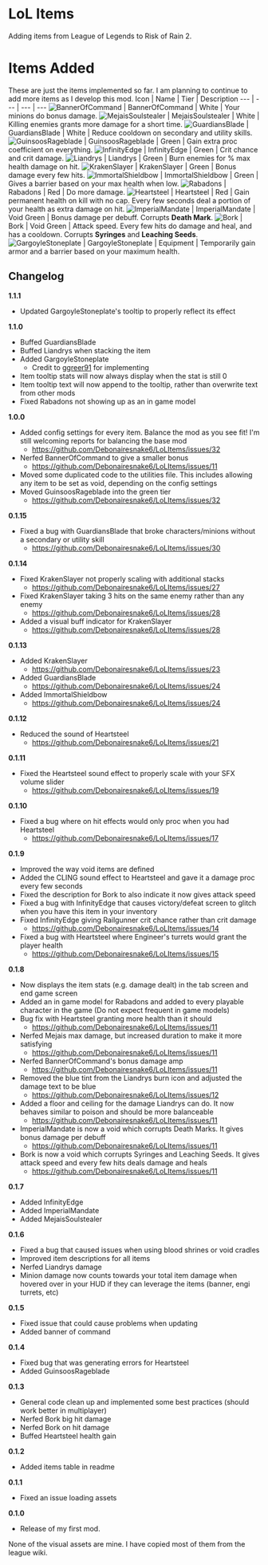 # LoL Items

Adding items from League of Legends to Risk of Rain 2.

# Items Added
These are just the items implemented so far. I am planning to continue to add more items as I develop this mod.
Icon | Name | Tier | Description
--- | --- | --- | ---
![BannerOfCommand](https://static.wikia.nocookie.net/leagueoflegends/images/a/a4/Banner_of_Command_item_HD.png/revision/latest/scale-to-width-down/64?cb=20201104170517) | BannerOfCommand | White | Your minions do bonus damage.
![MejaisSoulstealer](https://static.wikia.nocookie.net/leagueoflegends/images/8/88/Mejai%27s_Soulstealer_item_HD.png/revision/latest/scale-to-width-down/64?cb=20221103165010) | MejaisSoulstealer | White | Killing enemies grants more damage for a short time.
![GuardiansBlade](https://static.wikia.nocookie.net/leagueoflegends/images/f/f2/Guardian%27s_Blade_item.png/revision/latest?cb=20221019163250) | GuardiansBlade | White | Reduce cooldown on secondary and utility skills.
![GuinsoosRageblade](https://static.wikia.nocookie.net/leagueoflegends/images/6/64/Guinsoo%27s_Rageblade_item_HD.png/revision/latest/scale-to-width-down/64?cb=20201110230134) | GuinsoosRageblade | Green | Gain extra proc coefficient on everything.
![InfinityEdge](https://static.wikia.nocookie.net/leagueoflegends/images/a/aa/Infinity_Edge_item_HD.png/revision/latest/scale-to-width-down/64?cb=20221230173431) | InfinityEdge | Green | Crit chance and crit damage.
![Liandrys](https://static.wikia.nocookie.net/leagueoflegends/images/3/30/Liandry%27s_Anguish_item.png/revision/latest?cb=20201118211533) | Liandrys | Green | Burn enemies for % max health damage on hit.
![KrakenSlayer](https://static.wikia.nocookie.net/leagueoflegends/images/e/e9/Kraken_Slayer_item_HD.png/revision/latest/scale-to-width-down/64?cb=20201110232124) | KrakenSlayer | Green | Bonus damage every few hits.
![ImmortalShieldbow](https://static.wikia.nocookie.net/leagueoflegends/images/2/2b/Immortal_Shieldbow_item.png/revision/latest?cb=20201118205028) | ImmortalShieldbow | Green | Gives a barrier based on your max health when low.
![Rabadons](https://static.wikia.nocookie.net/leagueoflegends/images/c/c5/Rabadon%27s_Deathcap_item.png/revision/latest?cb=20201118205704) | Rabadons | Red | Do more damage.
![Heartsteel](https://static.wikia.nocookie.net/leagueoflegends/images/8/87/Heartsteel_item_HD.png/revision/latest/scale-to-width-down/64?cb=20221115195510) | Heartsteel | Red | Gain permanent health on kill with no cap. Every few seconds deal a portion of your health as extra damage on hit.
![ImperialMandate](https://static.wikia.nocookie.net/leagueoflegends/images/b/bc/Imperial_Mandate_item.png/revision/latest?cb=20201104212814) | ImperialMandate | Void Green | Bonus damage per debuff. Corrupts **Death Mark**.
![Bork](https://static.wikia.nocookie.net/leagueoflegends/images/2/2f/Blade_of_the_Ruined_King_item.png/revision/latest?cb=20221210230042) | Bork | Void Green | Attack speed. Every few hits do damage and heal, and has a cooldown. Corrupts **Syringes** and **Leaching Seeds**.
![GargoyleStoneplate](https://static.wikia.nocookie.net/leagueoflegends/images/6/62/Gargoyle_Stoneplate_item_HD.png/revision/latest/scale-to-width-down/64?cb=20221230182936) | GargoyleStoneplate | Equipment | Temporarily gain armor and a barrier based on your maximum health.

## Changelog

**1.1.1**
* Updated GargoyleStoneplate's tooltip to properly reflect its effect

**1.1.0**

* Buffed GuardiansBlade
* Buffed Liandrys when stacking the item
* Added GargoyleStoneplate
  * Credit to [ggreer91](https://github.com/ggreer91) for implementing
* Item tooltip stats will now always display when the stat is still 0
* Item tooltip text will now append to the tooltip, rather than overwrite text from other mods
* Fixed Rabadons not showing up as an in game model

**1.0.0**

* Added config settings for every item. Balance the mod as you see fit! I'm still welcoming reports for balancing the base mod
  * https://github.com/Debonairesnake6/LoLItems/issues/32
* Nerfed BannerOfCommand to give a smaller bonus
  * https://github.com/Debonairesnake6/LoLItems/issues/11
* Moved some duplicated code to the utilities file. This includes allowing any item to be set as void, depending on the config settings
* Moved GuinsoosRageblade into the green tier
  * https://github.com/Debonairesnake6/LoLItems/issues/32

**0.1.15**

* Fixed a bug with GuardiansBlade that broke characters/minions without a secondary or utility skill
  * https://github.com/Debonairesnake6/LoLItems/issues/30

**0.1.14**

* Fixed KrakenSlayer not properly scaling with additional stacks
  * https://github.com/Debonairesnake6/LoLItems/issues/27
* Fixed KrakenSlayer taking 3 hits on the same enemy rather than any enemy
  * https://github.com/Debonairesnake6/LoLItems/issues/28
* Added a visual buff indicator for KrakenSlayer
  * https://github.com/Debonairesnake6/LoLItems/issues/28

**0.1.13**

* Added KrakenSlayer
  * https://github.com/Debonairesnake6/LoLItems/issues/23
* Added GuardiansBlade
  * https://github.com/Debonairesnake6/LoLItems/issues/24
* Added ImmortalShieldbow
  * https://github.com/Debonairesnake6/LoLItems/issues/24

**0.1.12**

* Reduced the sound of Heartsteel
  * https://github.com/Debonairesnake6/LoLItems/issues/21

**0.1.11**

* Fixed the Heartsteel sound effect to properly scale with your SFX volume slider
  * https://github.com/Debonairesnake6/LoLItems/issues/19

**0.1.10**

* Fixed a bug where on hit effects would only proc when you had Heartsteel
  * https://github.com/Debonairesnake6/LoLItems/issues/17

**0.1.9**

* Improved the way void items are defined
* Added the CLING sound effect to Heartsteel and gave it a damage proc every few seconds
* Fixed the description for Bork to also indicate it now gives attack speed
* Fixed a bug with InfinityEdge that causes victory/defeat screen to glitch when you have this item in your inventory
* Fixed InfinityEdge giving Railgunner crit chance rather than crit damage
  * https://github.com/Debonairesnake6/LoLItems/issues/14
* Fixed a bug with Heartsteel where Engineer's turrets would grant the player health
  * https://github.com/Debonairesnake6/LoLItems/issues/15

**0.1.8**

* Now displays the item stats (e.g. damage dealt) in the tab screen and end game screen
* Added an in game model for Rabadons and added to every playable character in the game (Do not expect frequent in game models)
* Bug fix with Heartsteel granting more health than it should
  * https://github.com/Debonairesnake6/LoLItems/issues/11
* Nerfed Mejais max damage, but increased duration to make it more satisfying
  * https://github.com/Debonairesnake6/LoLItems/issues/11
* Nerfed BannerOfCommand's bonus damage amp
  * https://github.com/Debonairesnake6/LoLItems/issues/11
* Removed the blue tint from the Liandrys burn icon and adjusted the damage text to be blue
  * https://github.com/Debonairesnake6/LoLItems/issues/12
* Added a floor and ceiling for the damage Liandrys can do. It now behaves similar to poison and should be more balanceable
  * https://github.com/Debonairesnake6/LoLItems/issues/11
* ImperialMandate is now a void which corrupts Death Marks. It gives bonus damage per debuff
  * https://github.com/Debonairesnake6/LoLItems/issues/11
* Bork is now a void which corrupts Syringes and Leaching Seeds. It gives attack speed and every few hits deals damage and heals
  * https://github.com/Debonairesnake6/LoLItems/issues/11

**0.1.7**

* Added InfinityEdge
* Added ImperialMandate
* Added MejaisSoulstealer

**0.1.6**

* Fixed a bug that caused issues when using blood shrines or void cradles
* Improved item descriptions for all items
* Nerfed Liandrys damage
* Minion damage now counts towards your total item damage when hovered over in your HUD if they can leverage the items (banner, engi turrets, etc)

**0.1.5**

* Fixed issue that could cause problems when updating
* Added banner of command

**0.1.4**

* Fixed bug that was generating errors for Heartsteel
* Added GuinsoosRageblade

**0.1.3**

* General code clean up and implemented some best practices (should work better in multiplayer)
* Nerfed Bork big hit damage
* Nerfed Bork on hit damage
* Buffed Heartsteel health gain

**0.1.2**

* Added items table in readme

**0.1.1**

* Fixed an issue loading assets

**0.1.0**

* Release of my first mod.

None of the visual assets are mine. I have copied most of them from the league wiki.
